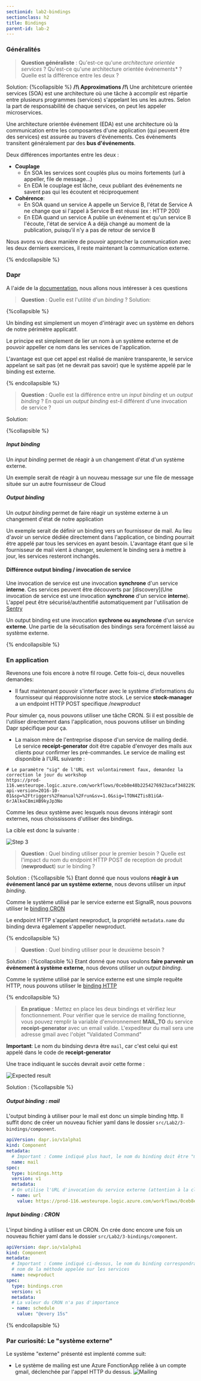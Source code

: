 ```yaml
---
sectionid: lab2-bindings
sectionclass: h2
title: Bindings
parent-id: lab-2
---
```


### Généralités

> **Question généraliste** : Qu'est-ce qu'une _architecture orientée services_ ? Qu'est-ce qu'une architecture orientée événements\* ? Quelle est la différence entre les deux ?

Solution:
{%collapsible %}
**/!\ Approximations /!\\**
Une architetcure orientée services (SOA) est une architecture où une tâche à accomplir est répartie entre plusieurs programmes (services) s'appelant les uns les autres. Selon la part de responsabilité de chaque services, on peut les appeler microservices.

Une architecture orientée événement (EDA) est une architecture où la communication entre les composantes d'une application (qui peuvent être des services) est assurée au travers d'événements. Ces événements transitent généralement par des **bus d'événements**.

Deux différences importantes entre les deux :

- **Couplage**
  - En SOA les services sont couplés plus ou moins fortements (url à appeller, file de message...)
  - En EDA le couplage est lâche, ceux publiant des événements ne savent pas qui les écoutent et réciproquement
- **Cohérence**:
  - En SOA quand un service A appelle un Service B, l'état de Service A ne change que si l'appel à Service B est réussi (ex : HTTP 200)
  - En EDA quand un service A publie un événement et qu'un service B l'écoute, l'état de service A a déjà changé au moment de la publication, puisqu'il n'y a pas de retour de service B

Nous avons vu deux manière de pouvoir approcher la communication avec les deux derniers exercices, il reste maintenant la communication externe.

{% endcollapsible %}

### Dapr

A l'aide de la [documentation](https://docs.dapr.io/developing-applications/building-blocks/bindings/bindings-overview/), nous allons nous intéresser à ces questions

> **Question** : Quelle est l'utilité d'un _binding_ ?
Solution:

{%collapsible %}

Un binding est simplement un moyen d'intéragir avec un système en dehors de notre périmètre applicatif. 

Le principe est simplement de lier un nom à un système externe et de pouvoir appeller ce nom dans les services de l'application. 

L'avantage est que cet appel est réalisé de manière transparente, le service appelant se sait pas (et ne devrait pas savoir) que le système appelé par le binding est externe.

{% endcollapsible %}

> **Question** : Quelle est la différence entre un _input binding_ et un _output binding_ ? En quoi un _output binding_ est-il différent d'une invocation de service ?

Solution:

{%collapsible %}

##### Input binding

Un *input binding* permet de réagir à un changement d'état d'un système externe. 

Un exemple serait de réagir à un nouveau message sur une file de message située sur un autre fournisseur de Cloud


##### Output binding

Un *output binding* permet de faire réagir un système externe à un changement d'état de notre application

Un exemple serait de définir un binding vers un fournisseur de mail. Au lieu d'avoir un service dédiée directement dans l'application, ce binding pourrait être appelé par tous les services en ayant besoin. 
L'avantage étant que si le fournisseur de mail vient à changer, seulement le binding sera à mettre à jour, les services resteront inchangés. 

#### Différence output binding / invocation de service

Une invocation de service est une invocation **synchrone** d'un service **interne**. Ces services peuvent être découverts par [discovery](Une invocation de service est une invocation **synchrone** d'un service **interne**). L'appel peut être sécurisé/authentifié automatiquement par l'utilisation de [Sentry](https://docs.dapr.io/concepts/dapr-services/sentry/) 

Un output binding est une invocation **sychrone ou asynchrone** d'un service **externe**. Une partie de la sécutisation des bindings sera forcément laissé au système externe.

{% endcollapsible %}

### En application

Revenons une fois encore à notre fil rouge. Cette fois-ci, deux nouvelles demandes:
- Il faut maintenant pouvoir s'interfacer avec le système d'informations du fournisseur qui réapprovisionne notre stock. Le service **stock-manager** a un endpoint HTTP POST specifique */newproduct*

Pour simuler ça, nous pouvons utiliser une tâche CRON. Si il est possible de l'utiliser directement dans l'application, nous pouvons utiliser un binding Dapr spécifique pour ça.

- La maison mère de l'entreprise dispose d'un service de mailing dedié.  Le service **receipt-generator** doit être capable d'envoyer des mails aux clients pour confirmer les pré-commandes. Le service de mailing est disponible à l'URL suivante : 

```shell
# Le paramètre "sig" de l'URL est volontairement faux, demandez la correction le jour du workshop 
https://prod-116.westeurope.logic.azure.com/workflows/0ceb8e48b2254276923acaf348229260/triggers/manual/paths/invoke?api-version=2016-10-01&sp=%2Ftriggers%2Fmanual%2Frun&sv=1.0&sig=lTON4ZTisB1iGA-6rJAlkoC8miHB9kyJp3No
```

Comme les deux système avec lesquels nous devons intéragir sont externes, nous choississons d'utiliser des bindings. 

La cible est donc la suivante :

![Step 3](/media/lab2/bindings/app-step-3-bindings.png)


> **Question** : Quel binding utiliser pour le premier besoin ? Quelle est l'impact du nom du endpoint HTTP POST de reception de produit (**newproduct**) sur le binding ?

Solution :
{%collapsible %}
Etant donné que nous voulons **réagir à un événement lancé par un système externe**, nous devons utiliser un *input binding*.

Comme le système utilisé par le service externe est SignalR, nous pouvons utiliser le [binding CRON](https://docs.dapr.io/reference/components-reference/supported-bindings/cron/)

Le endpoint HTTP s'appelant newproduct, la propriété `metadata.name` du binding devra également s'appeller newproduct.

{% endcollapsible %}

> **Question** : Quel binding utiliser pour le deuxième besoin ?

Solution :
{%collapsible %}
Etant donné que nous voulons **faire parvenir un événement à système externe**, nous devons utiliser un *output binding*.

Comme le système utilisé par le service externe est une simple requête HTTP, nous pouvons utiliser le [binding HTTP](https://docs.dapr.io/reference/components-reference/supported-bindings/http/)

{% endcollapsible %}

> **En pratique** : Mettez en place les deux bindings et vérifiez leur fonctionnement. Pour vérifier que le service de mailing fonctionne, vous pouvez remplir la variable d'environnement **MAIL_TO** du service **receipt-generator** avec un email valide. L'expediteur du mail sera une adresse gmail avec l'objet "Validated Command"

**Important**: Le nom du bindsing devra être `mail`, car c'est celui qui est appelé dans le code de **receipt-generator**   

Une trace indiquant le succès devrait avoir cette forme :

![Expected result](/media/lab2/bindings/expected-result.png)


Solution :
{%collapsible %}

##### Output binding : mail

L'output binding à utiliser pour le mail est donc un simple binding http. Il suffit donc de créer un nouveau fichier yaml dans le dossier `src/Lab2/3-bindings/component`.

```yml
apiVersion: dapr.io/v1alpha1
kind: Component
metadata:
  # Important : Comme indiqué plus haut, le nom du binding doit être "mail"
  name: mail
spec:
  type: bindings.http
  version: v1
  metadata:
  # On utilise l'URL d'invocation du service externe (attention à la clef)
  - name: url
    value: https://prod-116.westeurope.logic.azure.com/workflows/0ceb8e48b2254276923acaf348229260/triggers/manual/paths/invoke?api-version=2016-10-01&sp=%2Ftriggers%2Fmanual%2Frun&sv=1.0&sig=<clef-api>

```

##### Input binding : CRON

L'input binding à utiliser est un CRON. 
On crée donc encore une fois un nouveau fichier yaml dans le dossier `src/Lab2/3-bindings/component`.

```yml
apiVersion: dapr.io/v1alpha1
kind: Component
metadata:
  # Important : Comme indiqué ci-dessus, le nom du binding correspondra au
  # nom de la méthode appelée sur les services
  name: newproduct
spec:
  type: bindings.cron
  version: v1
  metadata:
  # La valeur du CRON n'a pas d'importance
  - name: schedule
    value: "@every 15s"
```
{% endcollapsible %}

### Par curiosité: Le "système externe"

Le système "externe" présenté est implenté comme suit:
- Le système de mailing est une Azure FonctionApp reliée à un compte gmail, déclenchée par l'appel HTTP du dessus.
![Mailing](/media/lab2/bindings/logic-app-mailing.png)




